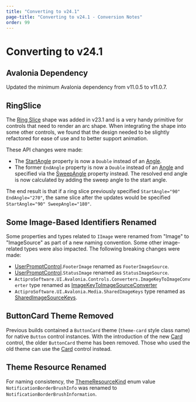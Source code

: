 ```yaml
---
title: "Converting to v24.1"
page-title: "Converting to v24.1 - Conversion Notes"
order: 99
---
```

# Converting to v24.1

## Avalonia Dependency

Updated the minimum Avalonia dependency from v11.0.5 to v11.0.7.

## RingSlice

The [Ring Slice](../shared/shapes/ring-slice.md) shape was added in v23.1 and is a very handy primitive for controls that need to render an arc shape.  When integrating the shape into some other controls, we found that the design needed to be slightly refactored for ease of use and to better support animation.

These API changes were made:
- The [StartAngle](xref:@ActiproUIRoot.Controls.Shapes.RingSlice.StartAngle) property is now a `Double` instead of an [Angle](xref:ActiproSoftware.Angle).
- The former `EndAngle` property is now a `Double` instead of an [Angle](xref:ActiproSoftware.Angle) and specified via the [SweepAngle](xref:@ActiproUIRoot.Controls.Shapes.RingSlice.SweepAngle) property instead.  The resolved end angle is now calculated by adding the sweep angle to the start angle.

The end result is that if a ring slice previously specified `StartAngle="90" EndAngle="270"`, the same slice after the updates would be specified `StartAngle="90" SweepAngle="180"`.

## Some Image-Based Identifiers Renamed

Some properties and types related to `IImage` were renamed from "Image" to "ImageSource" as part of a new naming convention.  Some other image-related types were also impacted.  The following breaking changes were made:

- [UserPromptControl](xref:@ActiproUIRoot.Controls.UserPromptControl).`FooterImage` renamed as `FooterImageSource`.
- [UserPromptControl](xref:@ActiproUIRoot.Controls.UserPromptControl).`StatusImage` renamed as `StatusImageSource`.
- `ActiproSoftware.UI.Avalonia.Controls.Converters.ImageKeyToImageConverter` type renamed as [ImageKeyToImageSourceConverter](xref:@ActiproUIRoot.Controls.Converters.ImageKeyToImageSourceConverter)
- `ActiproSoftware.UI.Avalonia.Media.SharedImageKeys` type renamed as [SharedImageSourceKeys](xref:@ActiproUIRoot.Media.SharedImageSourceKeys).

## ButtonCard Theme Removed

Previous builds contained a `ButtonCard` theme (`theme-card` style class name) for native `Button` control instances. With the introduction of the new [Card](../fundamentals/controls/card.md) control, the older `ButtonCard` theme has been removed.  Those who used the old theme can use the [Card](../fundamentals/controls/card.md) control instead.

## Theme Resource Renamed

For naming consistency, the [ThemeResourceKind](xref:@ActiproUIRoot.Themes.ThemeResourceKind) enum value `NotificationBorderBrushInfo` was renamed to `NotificationBorderBrushInformation`.